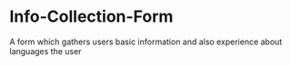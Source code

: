# Info-Collection-Form
A form which gathers users basic information and also experience about languages the user
